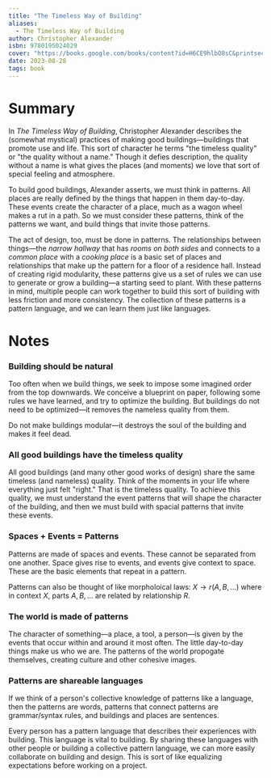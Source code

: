 ```yaml
---
title: "The Timeless Way of Building"
aliases:
  - The Timeless Way of Building
author: Christopher Alexander
isbn: 9780195024029
cover: "https://books.google.com/books/content?id=H6CE9hlbO8sC&printsec=frontcover&img=1&zoom=1&edge=curl&source=gbs_api"
date: 2023-08-28
tags: book
---
```

# Summary
In *The Timeless Way of Building*, Christopher Alexander describes the (somewhat mystical) practices of making good buildings—buildings that promote use and life. This sort of character he terms "the timeless quality" or "the quality without a name." Though it defies description, the quality without a name is what gives the places (and moments) we love that sort of special feeling and atmosphere.

To build good buildings, Alexander asserts, we must think in patterns. All places are really defined by the things that happen in them day-to-day. These events create the character of a place, much as a wagon wheel makes a rut in a path. So we must consider these patterns, think of the patterns we want, and build things that invite those patterns.

The act of design, too, must be done in patterns. The relationships between things—the *narrow hallway* that has *rooms on both sides* and connects to a *common place* with a *cooking place* is a basic set of places and relationships that make up the pattern for a floor of a residence hall. Instead of creating rigid modularity, these patterns give us a set of rules we can use to generate or grow a building—a starting seed to plant. With these patterns in mind, multiple people can work together to build this sort of building with less friction and more consistency. The collection of these patterns is a pattern language, and we can learn them just like languages.

# Notes

### Building should be natural
Too often when we build things, we seek to impose some imagined order from the top downwards. We conceive a blueprint on paper, following some rules we have learned, and try to optimize the building. But buildings do not need to be optimized—it removes the nameless quality from them.

Do not make buildings modular—it destroys the soul of the building and makes it feel dead.

### All good buildings have the timeless quality
All good buildings (and many other good works of design) share the same timeless (and nameless) quality. Think of the moments in your life where everything just felt "right." That is the timeless quality. To achieve this quality, we must understand the event patterns that will shape the character of the building, and then we must build with spacial patterns that invite these events.

### Spaces + Events = Patterns
Patterns are made of spaces and events. These cannot be separated from one another. Space gives rise to events, and events give context to space. These are the basic elements that repeat in a pattern.

Patterns can also be thought of like morpholoical laws: $X \to r(A,B, \dots)$ where in context $X$, parts $A,B, \dots$ are related by relationship $R$.

### The world is made of patterns
The character of something—a place, a tool, a person—is given by the events that occur within and around it most often. The little day-to-day things make us who we are. The patterns of the world propogate themselves, creating culture and other cohesive images.

### Patterns are shareable languages
If we think of a person's collective knowledge of patterns like a language, then the patterns are words, patterns that connect patterns are grammar/syntax rules, and buildings and places are sentences.

Every person has a pattern language that describes their experiences with building. This language is vital to building. By sharing these languages with other people or building a collective pattern language, we can more easily collaborate on building and design. This is sort of like equalizing expectations before working on a project.